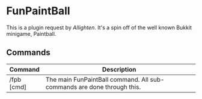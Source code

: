 # FunPaintBall

This is a plugin request by _Allighten_. It's a spin off of the well known Bukkit minigame, Paintball.

## Commands

Command    | Description
---------- | ----------------------------------------------------------------------
/fpb [cmd] | The main FunPaintBall command. All sub-commands are done through this.
